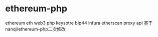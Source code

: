 # ethereum-php
ethereum eth web3 php keysotre bip44 infura etherscan proxy api
基于nanqi/ethereum-php二次修改

